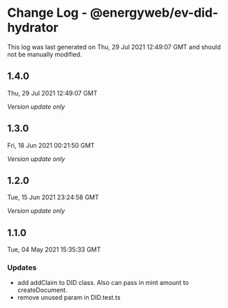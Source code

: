 # Change Log - @energyweb/ev-did-hydrator

This log was last generated on Thu, 29 Jul 2021 12:49:07 GMT and should not be manually modified.

## 1.4.0
Thu, 29 Jul 2021 12:49:07 GMT

_Version update only_

## 1.3.0
Fri, 18 Jun 2021 00:21:50 GMT

_Version update only_

## 1.2.0
Tue, 15 Jun 2021 23:24:58 GMT

_Version update only_

## 1.1.0
Tue, 04 May 2021 15:35:33 GMT

### Updates

- add addClaim to DID class. Also can pass in mint amount to createDocument.
- remove unused param in DID.test.ts

